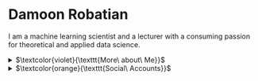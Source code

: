 # Damoon Robatian
I am a machine learning scientist and a lecturer with a consuming passion for theoretical and applied data science. 

<details><summary>$\textcolor{violet}{\texttt{More\ about\ Me}}$</summary>
<p>

```
- I hold a PhD dedicated to reliable learning from incomplete data.
- I have contributed to data projects across several fields, including healthcare management, financial 
  technologies, telecommunications, and scheduling.
- I code in Python, R, and SQL.
- I authored an online machine learning course for McGill School of Continuing Studies (McGill SCS).
- I have been teaching at McGill SCS since 2018. 
- I authored peer-reviewed journal and conference papers.
```
</p>
</details>


<details><summary>$\textcolor{orange}{\texttt{Social\ Accounts}}$</summary>
<p>

[![LinkedIn](https://github.com/damoonrobatian/damoonrobatian/blob/b0b0d1188e6f594e5afb28807a5fba9975b6d515/logos/linkedin_glow.png)](https://linkedin.com/in/damoon-robatian/)

```
```
</p>
</details>

